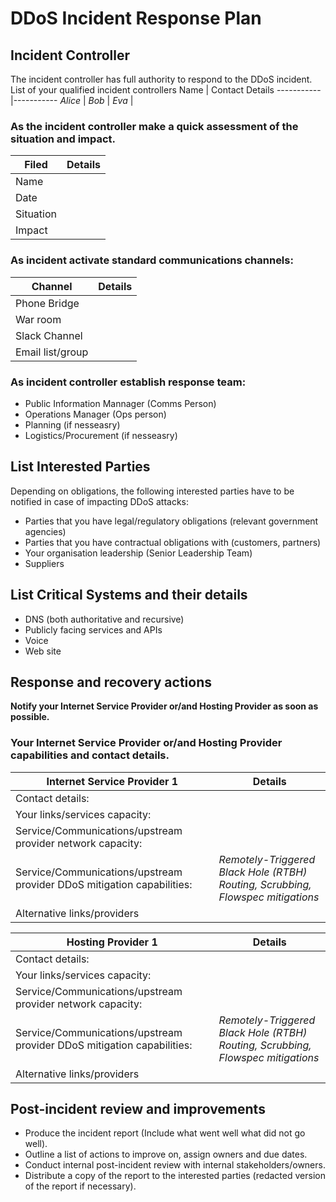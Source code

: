 # DDoS Incident Response Plan


## Incident Controller
The incident controller has full authority to respond to the DDoS incident.
List of your qualified incident controllers
Name | Contact Details
-----------|-----------
_Alice_ | 
_Bob_ | 
_Eva_ |

### As the incident controller make a quick assessment of the situation and impact.
Filed | Details
-------------------------|-----------------------
Name |
Date | 
Situation | 
Impact | 

### As incident activate standard communications channels:
Channel | Details
-----------|-----------
Phone Bridge | 
War room | 
Slack Channel | 
Email list/group | 

### As incident controller establish response team:
* Public Information Mannager (Comms Person)
* Operations Manager (Ops person)
* Planning (if nesseasry)
* Logistics/Procurement (if nesseasry)

## List Interested Parties 
Depending on obligations, the following interested parties have to be notified in case of impacting DDoS attacks:
* Parties that you have legal/regulatory obligations (relevant government agencies)
* Parties that you have contractual obligations with (customers, partners)
* Your organisation leadership (Senior Leadership Team)
* Suppliers

## List Critical Systems and their details
* DNS (both authoritative and recursive)
* Publicly facing services and APIs
* Voice
* Web site

## Response and recovery actions
**Notify your Internet Service Provider or/and Hosting Provider as soon as possible.**

### Your Internet Service Provider or/and Hosting Provider capabilities and contact details. 
Internet Service Provider 1 | Details
-------------------|--------------------
Contact details: |
Your links/services capacity: | 
Service/Communications/upstream provider network capacity: | 
Service/Communications/upstream provider DDoS mitigation capabilities: | _Remotely-Triggered Black Hole (RTBH) Routing, Scrubbing, Flowspec mitigations_
Alternative links/providers | 

Hosting Provider 1 | Details
-------------------|--------------------
Contact details: |
Your links/services capacity: | 
Service/Communications/upstream provider network capacity: | 
Service/Communications/upstream provider DDoS mitigation capabilities: | _Remotely-Triggered Black Hole (RTBH) Routing, Scrubbing, Flowspec mitigations_
Alternative links/providers | 

## Post-incident review and improvements
* Produce the incident report (Include what went well what did not go well).
* Outline a list of actions to improve on, assign owners and due dates.
* Conduct internal post-incident review with internal stakeholders/owners.
* Distribute a copy of the report to the interested parties (redacted version of the report if necessary).
